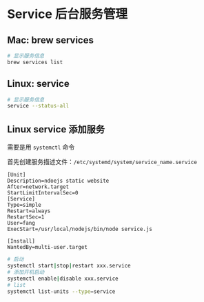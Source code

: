 # Service 后台服务管理

## Mac: brew services

```bash
# 显示服务信息
brew services list
```

## Linux: service

```bash
# 显示服务信息
service --status-all
```

## Linux service 添加服务

需要是用 `systemctl` 命令

首先创建服务描述文件：`/etc/systemd/system/service_name.service`

```
[Unit]
Description=ndoejs static website
After=network.target
StartLimitIntervalSec=0
[Service]
Type=simple
Restart=always
RestartSec=1
User=fang
ExecStart=/usr/local/nodejs/bin/node service.js

[Install]
WantedBy=multi-user.target
```

```sh
# 启动
systemctl start|stop|restart xxx.service
# 添加开机启动
systemctl enable|disable xxx.service
# list
systemctl list-units --type=service
```


